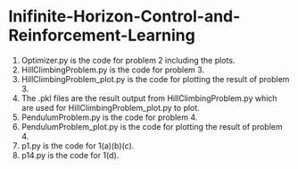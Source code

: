 # Inifinite-Horizon-Control-and-Reinforcement-Learning
1. Optimizer.py is the code for problem 2 including the plots. 
2. HillClimbingProblem.py is the code for problem 3. 
3. HillClimbingProblem_plot.py is the code for plotting the result of problem 3. 
4. The .pkl files are the result output from HillClimbingProblem.py which are used for HillClimbingProblem_plot.py to plot. 
5. PendulumProblem.py is the code for problem 4. 
6. PendulumProblem_plot.py is the code for plotting the result of problem 4.
7. p1.py is the code for 1(a)(b)(c).
8. p14.py is the code for 1(d).

